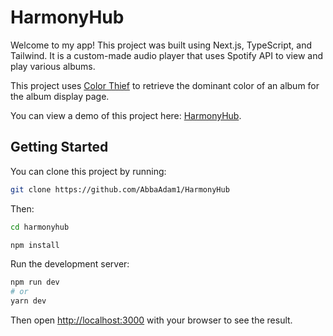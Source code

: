 # HarmonyHub

Welcome to my app! This project was built using Next.js, TypeScript, and Tailwind. It is a custom-made audio player that uses Spotify API to view and play various albums. 

This project uses [Color Thief](https://github.com/lokesh/color-thief) to retrieve the dominant color of an album for the album display page.

You can view a demo of this project here: [HarmonyHub](https://harmony-hub-zeta.vercel.app/).

## Getting Started
You can clone this project by running:

```bash
git clone https://github.com/AbbaAdam1/HarmonyHub
```

Then:
```bash
cd harmonyhub
```

```bash
npm install
```

Run the development server:
```bash
npm run dev
# or
yarn dev
```

Then open [http://localhost:3000](http://localhost:3000) with your browser to see the result.
